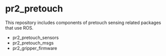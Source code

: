 pr2_pretouch
================

This repository includes components of pretouch sensing related packages that use ROS. 
- pr2_pretouch_sensors
- pr2_pretouch_msgs
- pr2_gripper_firmware
